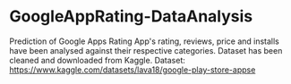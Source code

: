 # GoogleAppRating-DataAnalysis
Prediction of Google Apps Rating
App's rating, reviews, price and installs have been analysed against their respective categories. Dataset has been cleaned and downloaded from Kaggle.
Dataset: https://www.kaggle.com/datasets/lava18/google-play-store-appse
